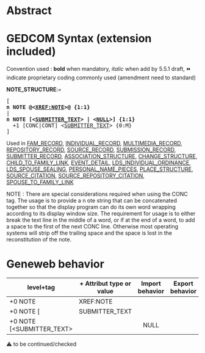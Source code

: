 ﻿# Abstract


# GEDCOM Syntax (extension included)
Convention used : **bold** when mandatory, _italic_ when add by 5.5.1 draft, &#x23E9; indicate proprietary coding commonly used (amendment need to standard)<br />

**NOTE_STRUCTURE**:=
<pre>
[
<b>n NOTE @&lt;<a href=Ged.XREF_NOTE.md>XREF:NOTE</a>&gt;@ {1:1}</b>
|
<b>n NOTE [&lt;<a href=Ged.SUBMITTER_TEXT.md>SUBMITTER_TEXT</a>&gt; | &lt;<a href=Ged.NULL.md>NULL</a>&gt;] {1:1}</b>
  +1 [CONC|CONT] &lt;<a href=Ged.SUBMITTER_TEXT.md>SUBMITTER_TEXT</a>&gt; {0:M}
]
</pre>
Used in <a href=Ged.FAM_RECORD.md>FAM_RECORD</a>, <a href=Ged.INDIVIDUAL_RECORD.md>INDIVIDUAL_RECORD</a>, <a href=Ged.MULTIMEDIA_RECORD.md>MULTIMEDIA_RECORD</a>, <a href=Ged.REPOSITORY_RECORD.md>REPOSITORY_RECORD</a>, <a href=Ged.SOURCE_RECORD.md>SOURCE_RECORD</a>, <a href=Ged.SUBMISSION_RECORD.md>SUBMISSION_RECORD</a>, <a href=Ged.SUBMITTER_RECORD.md>SUBMITTER_RECORD</a>, <a href=Ged.ASSOCIATION_STRUCTURE.md>ASSOCIATION_STRUCTURE</a>, <a href=Ged.CHANGE_STRUCTURE.md>CHANGE_STRUCTURE</a>, <a href=Ged.CHILD_TO_FAMILY_LINK.md>CHILD_TO_FAMILY_LINK</a>, <a href=Ged.EVENT_DETAIL.md>EVENT_DETAIL</a>, <a href=Ged.LDS_INDIVIDUAL_ORDINANCE.md>LDS_INDIVIDUAL_ORDINANCE</a>, <a href=Ged.LDS_SPOUSE_SEALING.md>LDS_SPOUSE_SEALING</a>, <a href=Ged.PERSONAL_NAME_PIECES.md>PERSONAL_NAME_PIECES</a>, <a href=Ged.PLACE_STRUCTURE.md>PLACE_STRUCTURE</a>, <a href=Ged.SOURCE_CITATION.md>SOURCE_CITATION</a>, <a href=Ged.SOURCE_REPOSITORY_CITATION.md>SOURCE_REPOSITORY_CITATION</a>, <a href=Ged.SPOUSE_TO_FAMILY_LINK.md>SPOUSE_TO_FAMILY_LINK</a><br />


NOTE : There are special considerations required when using the CONC tag. The usage is to provide a
n ote string that can be concatenated together so that the display program can do its own word
wrapping according to its display window size. The requirement for usage is to either break the text
line in the middle of a word, or if at the end of a word, to add a space to the first of the next CONC
line. Otherwise most operating systems will strip off the trailing space and the space is lost in the
reconstitution of the note.
# Geneweb behavior

level+tag  | + Attribut type or value | Import behavior | Export behavior  | Comment 
---------- | ------------- | :---------------: | :-----------------:| -----------
+0 NOTE | XREF:NOTE | | |
+0 NOTE [ | SUBMITTER_TEXT | | |
+0 NOTE [<SUBMITTER_TEXT> | | NULL | | |

:warning: to be continued/checked

